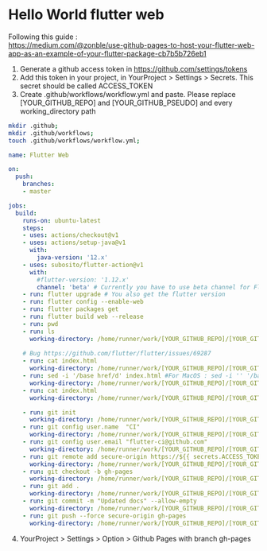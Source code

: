 # Hello World flutter web

Following this guide :<br/>
https://medium.com/@zonble/use-github-pages-to-host-your-flutter-web-app-as-an-example-of-your-flutter-package-cb7b5b726eb1

1. Generate a github access token in https://github.com/settings/tokens
2. Add this token in your project, in YourProject > Settings > Secrets. This secret should be called ACCESS_TOKEN
3. Create .github/workflows/workflow.yml and paste. Please replace [YOUR_GITHUB_REPO] and [YOUR_GITHUB_PSEUDO] and every working_directory path
```bash
mkdir .github;
mkdir .github/workflows;
touch .github/workflows/workflow.yml;
```
```yaml
name: Flutter Web

on:
  push:
    branches:
    - master

jobs:
  build:
    runs-on: ubuntu-latest 
    steps:
    - uses: actions/checkout@v1
    - uses: actions/setup-java@v1
      with:
        java-version: '12.x'
    - uses: subosito/flutter-action@v1
      with:
        #flutter-version: '1.12.x'
        channel: 'beta' # Currently you have to use beta channel for Flutter web.
    - run: flutter upgrade # You also get the flutter version
    - run: flutter config --enable-web
    - run: flutter packages get
    - run: flutter build web --release
    - run: pwd
    - run: ls
      working-directory: /home/runner/work/[YOUR_GITHUB_REPO]/[YOUR_GITHUB_REPO]/build/web
    
    # Bug https://github.com/flutter/flutter/issues/69287
    - run: cat index.html
      working-directory: /home/runner/work/[YOUR_GITHUB_REPO]/[YOUR_GITHUB_REPO]/build/web
    - run: sed -i '/base href/d' index.html #For MacOS : sed -i '' '/base href/d' index.html
      working-directory: /home/runner/work/[YOUR_GITHUB_REPO]/[YOUR_GITHUB_REPO]/build/web
    - run: cat index.html
      working-directory: /home/runner/work/[YOUR_GITHUB_REPO]/[YOUR_GITHUB_REPO]/build/web

    - run: git init
      working-directory: /home/runner/work/[YOUR_GITHUB_REPO]/[YOUR_GITHUB_REPO]/build/web
    - run: git config user.name  "CI"
      working-directory: /home/runner/work/[YOUR_GITHUB_REPO]/[YOUR_GITHUB_REPO]/build/web
    - run: git config user.email "flutter-ci@github.com"
      working-directory: /home/runner/work/[YOUR_GITHUB_REPO]/[YOUR_GITHUB_REPO]/build/web
    - run: git remote add secure-origin https://${{ secrets.ACCESS_TOKEN }}@github.com/[YOUR_GITHUB_PSEUDO]/[YOUR_GITHUB_REPO].git
      working-directory: /home/runner/work/[YOUR_GITHUB_REPO]/[YOUR_GITHUB_REPO]/build/web
    - run: git checkout -b gh-pages
      working-directory: /home/runner/work/[YOUR_GITHUB_REPO]/[YOUR_GITHUB_REPO]/build/web
    - run: git add .
      working-directory: /home/runner/work/[YOUR_GITHUB_REPO]/[YOUR_GITHUB_REPO]/build/web
    - run: git commit -m "Updated docs" --allow-empty
      working-directory: /home/runner/work/[YOUR_GITHUB_REPO]/[YOUR_GITHUB_REPO]/build/web
    - run: git push --force secure-origin gh-pages
      working-directory: /home/runner/work/[YOUR_GITHUB_REPO]/[YOUR_GITHUB_REPO]/build/web
```
4. YourProject > Settings > Option > Github Pages with branch gh-pages